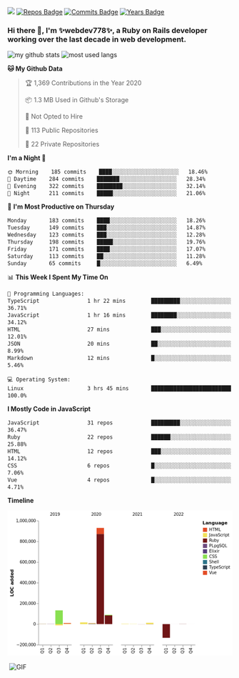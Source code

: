 ![](https://visitor-badge.glitch.me/badge?page_id=webdev778.webdev778)
[![Repos Badge](https://badges.pufler.dev/repos/webdev778)](https://badges.pufler.dev)
[![Commits Badge](https://badges.pufler.dev/commits/monthly/webdev778)](https://badges.pufler.dev)
[![Years Badge](https://badges.pufler.dev/years/webdev778)](https://badges.pufler.dev)
### Hi there 👋, I'm ✨webdev778✨, a Ruby on Rails developer working over the last decade in web development.


![my github stats](https://github-readme-stats.vercel.app/api?username=webdev778&show_icons=true&theme=tokyonight&line_height=27)
![most used langs](https://github-readme-stats.vercel.app/api/top-langs/?username=webdev778&hide=css,html&theme=tokyonight)

<!--START_SECTION:waka-->
**🐱 My Github Data** 

> 🏆 1,369 Contributions in the Year 2020
 > 
> 📦 1.3 MB Used in Github's Storage 
 > 
> 🚫 Not Opted to Hire
 > 
> 📜 113 Public Repositories
 > 
> 🔑 22 Private Repositories 

**I'm a Night 🦉** 

```text
🌞 Morning    185 commits    ████░░░░░░░░░░░░░░░░░░░░░   18.46% 
🌆 Daytime    284 commits    ███████░░░░░░░░░░░░░░░░░░   28.34% 
🌃 Evening    322 commits    ████████░░░░░░░░░░░░░░░░░   32.14% 
🌙 Night      211 commits    █████░░░░░░░░░░░░░░░░░░░░   21.06%

```
📅 **I'm Most Productive on Thursday** 

```text
Monday       183 commits    ████░░░░░░░░░░░░░░░░░░░░░   18.26% 
Tuesday      149 commits    ███░░░░░░░░░░░░░░░░░░░░░░   14.87% 
Wednesday    123 commits    ███░░░░░░░░░░░░░░░░░░░░░░   12.28% 
Thursday     198 commits    █████░░░░░░░░░░░░░░░░░░░░   19.76% 
Friday       171 commits    ████░░░░░░░░░░░░░░░░░░░░░   17.07% 
Saturday     113 commits    ██░░░░░░░░░░░░░░░░░░░░░░░   11.28% 
Sunday       65 commits     █░░░░░░░░░░░░░░░░░░░░░░░░   6.49%

```


📊 **This Week I Spent My Time On** 

```text
💬 Programming Languages: 
TypeScript               1 hr 22 mins        █████████░░░░░░░░░░░░░░░░   36.71% 
JavaScript               1 hr 16 mins        ████████░░░░░░░░░░░░░░░░░   34.12% 
HTML                     27 mins             ███░░░░░░░░░░░░░░░░░░░░░░   12.01% 
JSON                     20 mins             ██░░░░░░░░░░░░░░░░░░░░░░░   8.99% 
Markdown                 12 mins             █░░░░░░░░░░░░░░░░░░░░░░░░   5.46%

💻 Operating System: 
Linux                    3 hrs 45 mins       █████████████████████████   100.0%

```

**I Mostly Code in JavaScript** 

```text
JavaScript               31 repos            █████████░░░░░░░░░░░░░░░░   36.47% 
Ruby                     22 repos            ██████░░░░░░░░░░░░░░░░░░░   25.88% 
HTML                     12 repos            ███░░░░░░░░░░░░░░░░░░░░░░   14.12% 
CSS                      6 repos             █░░░░░░░░░░░░░░░░░░░░░░░░   7.06% 
Vue                      4 repos             █░░░░░░░░░░░░░░░░░░░░░░░░   4.71%

```


**Timeline**

![Chart not found](https://github.com/webdev778/webdev778/blob/master/charts/bar_graph.png) 


<!--END_SECTION:waka-->

<img align="right" alt="GIF" src="https://github.com/webdev778/webdev778/blob/main/code.gif?raw=true" width="500" height="320" />

<!--
**webdev778/webdev778** is a ✨ _special_ ✨ repository because its `README.md` (this file) appears on your GitHub profile.

Here are some ideas to get you started:

- 🔭 I’m currently working on ...
- 🌱 I’m currently learning ...
- 👯 I’m looking to collaborate on ...
- 🤔 I’m looking for help with ...
- 💬 Ask me about ...
- 📫 How to reach me: ...
- 😄 Pronouns: ...
- ⚡ Fun fact: ...
-->
